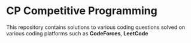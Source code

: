 # CP Competitive Programming

This repository contains solutions to various coding questions solved on various coding platforms such as **CodeForces**, **LeetCode**
